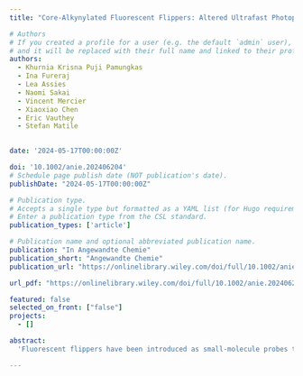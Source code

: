```yaml
---
title: "Core-Alkynylated Fluorescent Flippers: Altered Ultrafast Photophysics to Track Thick Membranes"

# Authors
# If you created a profile for a user (e.g. the default `admin` user), write the username (folder name) here
# and it will be replaced with their full name and linked to their profile.
authors:
  - Khurnia Krisna Puji Pamungkas
  - Ina Fureraj
  - Lea Assies
  - Naomi Sakai
  - Vincent Mercier
  - Xiaoxiao Chen
  - Eric Vauthey
  - Stefan Matile
 

date: '2024-05-17T00:00:00Z'

doi: '10.1002/anie.202406204'
# Schedule page publish date (NOT publication's date).
publishDate: "2024-05-17T00:00:00Z"

# Publication type.
# Accepts a single type but formatted as a YAML list (for Hugo requirements).
# Enter a publication type from the CSL standard.
publication_types: ['article']

# Publication name and optional abbreviated publication name.
publication: "In Angewandte Chemie"
publication_short: "Angewandte Chemie"
publication_url: "https://onlinelibrary.wiley.com/doi/full/10.1002/anie.202406204"

url_pdf: "https://onlinelibrary.wiley.com/doi/full/10.1002/anie.202406204?ref=article_openPDF"

featured: false
selected_on_front: ["false"]
projects:
  - []

abstract: 
  'Fluorescent flippers have been introduced as small-molecule probes to image membrane tension in living systems. This study describes the design, synthesis, spectroscopic and imaging properties of flippers that are elongated by one and two alkynes inserted between the push and the pull dithienothiophene domains. The resulting mechanophores combine characteristics of flippers, reporting on physical compression in the ground state, and molecular rotors, reporting on torsional motion in the excited state, to take their photophysics to new level of sophistication. Intensity ratios in broadened excitation bands from differently twisted conformers of core-alkynylated flippers thus report on mechanical compression. Lifetime boosts from ultrafast excited-state planarization and lifetime drops from competitive intersystem crossing into triplet states report on viscosity. In standard lipid bilayer membranes, core-alkynylated flippers are too long for one leaflet and tilt or extend into disordered interleaflet space, which preserves rotor-like torsional disorder and thus weak, blue-shifted fluorescence. Flipper-like planarization occurs only in highly ordered membranes of matching leaflet thickness, where they light up and selectively report on these thick membranes with red-shifted, sharpened excitation maxima, high intensity and long lifetime.'

---
```

